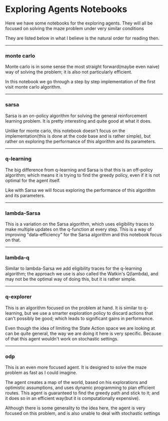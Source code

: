 # Exploring Agents Notebooks

Here we have some notebooks for the exploring agents. They will all be focused on solving the maze problem
under very similar conditions

They are listed below in what I believe is the natural order for reading then.


---

### monte carlo

Monte carlo is in some sense the most straight forward(maybe even naive) way of solving the problem; 
it is also not particularly efficient.

In this notebook we go through a step by step implementation of the first visit monte carlo algorithm.

---

### sarsa

Sarsa is an on-policy algorithm for solving the general reinforcement learning problem. It is pretty 
interesting and quite good at what it does.

Unlike for monte carlo, this notebook doesn't focus on the implementation(this is done at the code base
and is rather simple), but rather on exploring the performance of this algorithm and its parameters.

---

### q-learning

The big difference from q-learning and Sarsa is that this is an off-policy algorithm; which means it is
trying to find the greedy policy, even if it is not optimal for the agent itself.

Like with Sarsa we will focus exploring the performance of this algorithm and its parameters.

---

### lambda-Sarsa

This is a variation on the Sarsa algorithm, which uses eligibility traces to make multiple updates
on the q-function at every step. This is a way of improving "data-efficiency" for the Sarsa algorithm
and this notebook focus on that.

---

### lambda-q

Similar to lambda-Sarsa we add eligibility traces for the q-learning algorithm; the approach we use 
is also called the Watkin's Q(lambda), and may not be the optimal way of doing this, but it is rather
simple.

---

### q-explorer

This is an algorithm focused on the problem at hand. It is similar to q-learning, but we use a smarter
exploration policy to discard actions that can't possibly be good; which leads to significant gains in 
performance.

Even though the idea of limiting the State Action space we are looking at can be quite general, the 
way we are doing it here is very specific. Because of that this agent wouldn't work on stochastic settings.

---

### odp

This is an even more focused agent. It is designed to solve the maze problem as fast as I could imagine.

The agent creates a map of the world, based on his explorations and optimistic assumptions, and uses 
dynamic programming to plan efficient routes. This agent is guaranteed to find the greedy path and stick
to it; and it does so in an efficient way(but it is computationally expensive).

Although there is some generality to the idea here, the agent is very focused on this problem, and is
also unable to deal with stochastic settings
